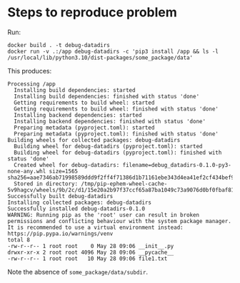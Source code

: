 # Steps to reproduce problem

Run:

    docker build . -t debug-datadirs
    docker run -v .:/app debug-datadirs -c 'pip3 install /app && ls -l /usr/local/lib/python3.10/dist-packages/some_package/data'

This produces:

    Processing /app
      Installing build dependencies: started
      Installing build dependencies: finished with status 'done'
      Getting requirements to build wheel: started
      Getting requirements to build wheel: finished with status 'done'
      Installing backend dependencies: started
      Installing backend dependencies: finished with status 'done'
      Preparing metadata (pyproject.toml): started
      Preparing metadata (pyproject.toml): finished with status 'done'
    Building wheels for collected packages: debug-datadirs
      Building wheel for debug-datadirs (pyproject.toml): started
      Building wheel for debug-datadirs (pyproject.toml): finished with status 'done'
      Created wheel for debug-datadirs: filename=debug_datadirs-0.1.0-py3-none-any.whl size=1565 sha256=aae7346ab71998589ddd9f2ff4f71386d1b71161ebe343d4ea41ef2cf434bef9
      Stored in directory: /tmp/pip-ephem-wheel-cache-5v9hagcv/wheels/9b/2c/d1/15e20a2b97f37ccf65a87ba1049c73a9076d0bf0fbaf814e83
    Successfully built debug-datadirs
    Installing collected packages: debug-datadirs
    Successfully installed debug-datadirs-0.1.0
    WARNING: Running pip as the 'root' user can result in broken permissions and conflicting behaviour with the system package manager. It is recommended to use a virtual environment instead: https://pip.pypa.io/warnings/venv
    total 8
    -rw-r--r-- 1 root root    0 May 28 09:06 __init__.py
    drwxr-xr-x 2 root root 4096 May 28 09:06 __pycache__
    -rw-r--r-- 1 root root   10 May 28 09:06 file1.txt

Note the absence of `some_package/data/subdir`.

